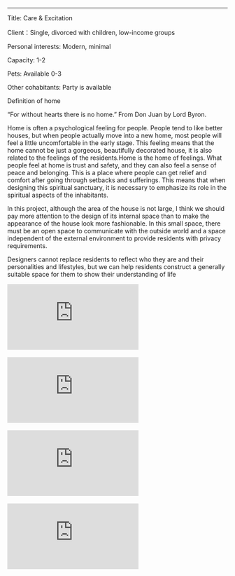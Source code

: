 -----------------------------------------------------------------------------------------------------------------------------------------------------------------------------------
Title: Care & Excitation

Client：Single, divorced with children, low-income groups

Personal interests: Modern, minimal

Capacity: 1-2

Pets: Available 0-3

Other cohabitants: Party is available

Definition of home

“For without hearts there is no home.” From Don Juan by Lord Byron. 

Home is often a psychological feeling for people. People tend to like better houses, but when people actually move into a new home, most people will feel a little uncomfortable in the early stage. This feeling means that the home cannot be just a gorgeous, beautifully decorated house, it is also related to the feelings of the residents.Home is the home of feelings. What people feel at home is trust and safety, and they can also feel a sense of peace and belonging. This is a place where people can get relief and comfort after going through setbacks and sufferings. This means that when designing this spiritual sanctuary, it is necessary to emphasize its role in the spiritual aspects of the inhabitants. 

In this project, although the area of the house is not large, I think we should pay more attention to the design of its internal space than to make the appearance of the house look more fashionable. In this small space, there must be an open space to communicate with the outside world and a space independent of the external environment to provide residents with privacy requirements.

Designers cannot replace residents to reflect who they are and their personalities and lifestyles, but we can help residents construct a generally suitable space for them to show their understanding of life

![1](https://github.com/EVA0211/Portfolio/blob/master/images/1.pdf)

![2](https://github.com/EVA0211/Portfolio/blob/master/images/2.pdf)

![3](https://github.com/EVA0211/Portfolio/blob/master/images/3.pdf)

![4](https://github.com/EVA0211/Portfolio/blob/master/images/4.pdf)

